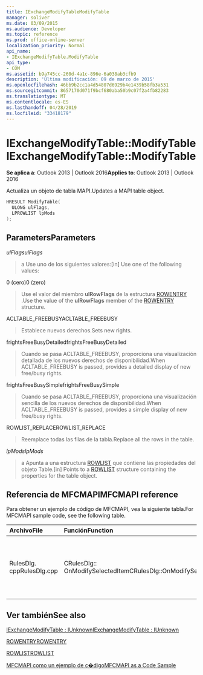 ```yaml
---
title: IExchangeModifyTableModifyTable
manager: soliver
ms.date: 03/09/2015
ms.audience: Developer
ms.topic: reference
ms.prod: office-online-server
localization_priority: Normal
api_name:
- IExchangeModifyTable.ModifyTable
api_type:
- COM
ms.assetid: b9a745cc-260d-4a1c-896e-6a038ab3cfb9
description: 'Última modificación: 09 de marzo de 2015'
ms.openlocfilehash: 46bb9b2cc1a4d54807d6929b4e1439b58fb3a531
ms.sourcegitcommit: 8657170d071f9bcf680aba50b9c07f2a4fb82283
ms.translationtype: MT
ms.contentlocale: es-ES
ms.lasthandoff: 04/28/2019
ms.locfileid: "33418179"
---
```

# <a name="iexchangemodifytablemodifytable"></a><span data-ttu-id="29f2f-103">IExchangeModifyTable::ModifyTable</span><span class="sxs-lookup"><span data-stu-id="29f2f-103">IExchangeModifyTable::ModifyTable</span></span>

  
  
<span data-ttu-id="29f2f-104">**Se aplica a**: Outlook 2013 | Outlook 2016</span><span class="sxs-lookup"><span data-stu-id="29f2f-104">**Applies to**: Outlook 2013 | Outlook 2016</span></span> 
  
<span data-ttu-id="29f2f-105">Actualiza un objeto de tabla MAPI.</span><span class="sxs-lookup"><span data-stu-id="29f2f-105">Updates a MAPI table object.</span></span>
  
```cpp
HRESULT ModifyTable( 
  ULONG ulFlags, 
  LPROWLIST lpMods 
); 

```

## <a name="parameters"></a><span data-ttu-id="29f2f-106">Parameters</span><span class="sxs-lookup"><span data-stu-id="29f2f-106">Parameters</span></span>

 <span data-ttu-id="29f2f-107">_ulFlags_</span><span class="sxs-lookup"><span data-stu-id="29f2f-107">_ulFlags_</span></span>
  
> <span data-ttu-id="29f2f-108">a Use uno de los siguientes valores:</span><span class="sxs-lookup"><span data-stu-id="29f2f-108">[in] Use one of the following values:</span></span> 
    
<span data-ttu-id="29f2f-109">0 (cero)</span><span class="sxs-lookup"><span data-stu-id="29f2f-109">0 (zero)</span></span>
  
> <span data-ttu-id="29f2f-110">Use el valor del miembro **ulRowFlags** de la estructura [ROWENTRY](rowentry.md) .</span><span class="sxs-lookup"><span data-stu-id="29f2f-110">Use the value of the **ulRowFlags** member of the [ROWENTRY](rowentry.md) structure.</span></span> 
    
<span data-ttu-id="29f2f-111">ACLTABLE_FREEBUSY</span><span class="sxs-lookup"><span data-stu-id="29f2f-111">ACLTABLE_FREEBUSY</span></span>
  
> <span data-ttu-id="29f2f-112">Establece nuevos derechos.</span><span class="sxs-lookup"><span data-stu-id="29f2f-112">Sets new rights.</span></span>
    
<span data-ttu-id="29f2f-113">frightsFreeBusyDetailed</span><span class="sxs-lookup"><span data-stu-id="29f2f-113">frightsFreeBusyDetailed</span></span>
  
> <span data-ttu-id="29f2f-114">Cuando se pasa ACLTABLE_FREEBUSY, proporciona una visualización detallada de los nuevos derechos de disponibilidad.</span><span class="sxs-lookup"><span data-stu-id="29f2f-114">When ACLTABLE_FREEBUSY is passed, provides a detailed display of new free/busy rights.</span></span>
    
<span data-ttu-id="29f2f-115">frightsFreeBusySimple</span><span class="sxs-lookup"><span data-stu-id="29f2f-115">frightsFreeBusySimple</span></span>
  
> <span data-ttu-id="29f2f-116">Cuando se pasa ACLTABLE_FREEBUSY, proporciona una visualización sencilla de los nuevos derechos de disponibilidad.</span><span class="sxs-lookup"><span data-stu-id="29f2f-116">When ACLTABLE_FREEBUSY is passed, provides a simple display of new free/busy rights.</span></span>
    
<span data-ttu-id="29f2f-117">ROWLIST_REPLACE</span><span class="sxs-lookup"><span data-stu-id="29f2f-117">ROWLIST_REPLACE</span></span>
  
> <span data-ttu-id="29f2f-118">Reemplace todas las filas de la tabla.</span><span class="sxs-lookup"><span data-stu-id="29f2f-118">Replace all the rows in the table.</span></span>
    
 <span data-ttu-id="29f2f-119">_lpMods_</span><span class="sxs-lookup"><span data-stu-id="29f2f-119">_lpMods_</span></span>
  
> <span data-ttu-id="29f2f-120">a Apunta a una estructura [ROWLIST](rowlist.md) que contiene las propiedades del objeto Table.</span><span class="sxs-lookup"><span data-stu-id="29f2f-120">[in] Points to a [ROWLIST](rowlist.md) structure containing the properties for the table object.</span></span> 
    
## <a name="mfcmapi-reference"></a><span data-ttu-id="29f2f-121">Referencia de MFCMAPI</span><span class="sxs-lookup"><span data-stu-id="29f2f-121">MFCMAPI reference</span></span>

<span data-ttu-id="29f2f-122">Para obtener un ejemplo de código de MFCMAPI, vea la siguiente tabla.</span><span class="sxs-lookup"><span data-stu-id="29f2f-122">For MFCMAPI sample code, see the following table.</span></span>
  
|<span data-ttu-id="29f2f-123">**Archivo**</span><span class="sxs-lookup"><span data-stu-id="29f2f-123">**File**</span></span>|<span data-ttu-id="29f2f-124">**Función**</span><span class="sxs-lookup"><span data-stu-id="29f2f-124">**Function**</span></span>|<span data-ttu-id="29f2f-125">**Comentario**</span><span class="sxs-lookup"><span data-stu-id="29f2f-125">**Comment**</span></span>|
|:-----|:-----|:-----|
|<span data-ttu-id="29f2f-126">RulesDlg. cpp</span><span class="sxs-lookup"><span data-stu-id="29f2f-126">RulesDlg.cpp</span></span>  <br/> |<span data-ttu-id="29f2f-127">CRulesDlg:: OnModifySelectedItem</span><span class="sxs-lookup"><span data-stu-id="29f2f-127">CRulesDlg::OnModifySelectedItem</span></span>  <br/> |<span data-ttu-id="29f2f-128">MFCMAPI usa el método **IExchangeModifyTable:: ModifyTable** para volver a escribir una regla modificada en la tabla de reglas.</span><span class="sxs-lookup"><span data-stu-id="29f2f-128">MFCMAPI uses the **IExchangeModifyTable::ModifyTable** method to write a modified rule back to the table of rules.</span></span>  <br/> |
   
## <a name="see-also"></a><span data-ttu-id="29f2f-129">Ver también</span><span class="sxs-lookup"><span data-stu-id="29f2f-129">See also</span></span>



[<span data-ttu-id="29f2f-130">IExchangeModifyTable : IUnknown</span><span class="sxs-lookup"><span data-stu-id="29f2f-130">IExchangeModifyTable : IUnknown</span></span>](iexchangemodifytableiunknown.md)
  
[<span data-ttu-id="29f2f-131">ROWENTRY</span><span class="sxs-lookup"><span data-stu-id="29f2f-131">ROWENTRY</span></span>](rowentry.md)
  
[<span data-ttu-id="29f2f-132">ROWLIST</span><span class="sxs-lookup"><span data-stu-id="29f2f-132">ROWLIST</span></span>](rowlist.md)


[<span data-ttu-id="29f2f-133">MFCMAPI como un ejemplo de c�digo</span><span class="sxs-lookup"><span data-stu-id="29f2f-133">MFCMAPI as a Code Sample</span></span>](mfcmapi-as-a-code-sample.md)

